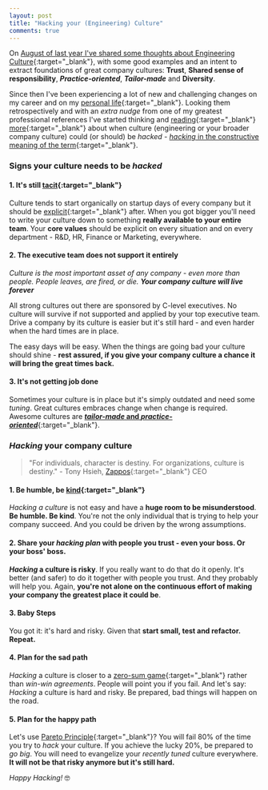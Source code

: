 ```yaml
---
layout: post
title: "Hacking your (Engineering) Culture"
comments: true
---
```


On [August of last year I've shared some thoughts about Engineering Culture](/2015/08/02/engineering-culture){:target="_blank"}, with some good examples and an intent to extract foundations of great company cultures: __Trust__, __Shared sense of responsibility__, __*Practice-oriented*__, __*Tailor-made*__ and __Diversity__.

Since then I've been experiencing a lot of new and challenging changes on my career and on my [personal life](/2016/05/29/lets-talk-openly-about-depression){:target="_blank"}. Looking them retrospectively and with an _extra nudge_ from one of my greatest professional references I've started thinking and [reading](https://sgeinternational.com/culture-hacking-is-a-business-thing/){:target="_blank"} [more](https://hbr.org/2016/06/what-it-takes-to-innovate-within-a-corporate-bureaucracy){:target="_blank"} about when culture (engineering or your broader company culture) could (or should) be _hacked_ - [_hacking_ in the constructive meaning of the term](http://www.wired.com/epicenter/2012/02/zuck-letter/){:target="_blank"}.

### Signs your culture needs to be _hacked_

#### 1. It's still [tacit](https://en.wikipedia.org/wiki/Tacit_knowledge){:target="_blank"}

Culture tends to start organically on startup days of every company but it should be [explicit](https://en.wikipedia.org/wiki/Explicit_knowledge){:target="_blank"} after. When you got bigger you'll need to write your culture down to something **really available to your entire team**. Your **core values** should be explicit on every situation and on every department - R&D, HR, Finance or Marketing, everywhere.


#### 2. The executive team does not support it **entirely**

_Culture is the most important asset of any company - even more than people. People leaves, are fired, or die. **Your company culture will live forever**_

All strong cultures out there are sponsored by C-level executives. No culture will survive if not supported and applied by your top executive team. Drive a company by its culture is easier but it's still hard - and even harder when the hard times are in place.

The easy days will be easy. When the things are going bad your culture should shine - **rest assured, if you give your company culture a chance it will bring the great times back.**


#### 3. It's not getting job done

Sometimes your culture is in place but it's simply outdated and need some _tuning_. Great cultures embraces change when change is required. Awesome cultures are [**_tailor-made_ and _practice-oriented_**](/2015/08/02/engineering-culture){:target="_blank"}.



### _Hacking_ your company culture

>"For individuals, character is destiny. For organizations, culture is destiny." - Tony Hsieh, [Zappos](https://www.zapposinsights.com/blog/tag/core-values){:target="_blank"} CEO

#### 1. Be humble, be [kind](http://www.huffingtonpost.com/peter-field/kindness-research_b_7054652.html){:target="_blank"}

_Hacking a culture_ is not easy and have a **huge room to be misunderstood**. **Be humble. Be kind**. You're not the only individual that is trying to help your company succeed. And you could be driven by the wrong assumptions.


#### 2. Share your _hacking plan_ with people you trust - even your boss. Or your boss' boss.

**_Hacking_ a culture is risky**. If you really want to do that do it openly. It's better (and safer) to do it together with people you trust. And they probably will help you. Again, **you're not alone on the continuous effort of making your company the greatest place it could be**.


#### 3. Baby Steps

You got it: it's hard and risky. Given that **start small, test and refactor. Repeat.**


#### 4. Plan for the sad path

_Hacking_ a culture is closer to a [zero-sum game](https://en.wikipedia.org/wiki/Zero-sum_game){:target="_blank"} rather than _win-win agreements_. People will point you if you fail. And let's say: _Hacking_ a culture is hard and risky. Be prepared, bad things will happen on the road.


#### 5. Plan for the happy path

Let's use [Pareto Principle](https://en.wikipedia.org/wiki/Pareto_principle){:target="_blank"}? You will fail 80% of the time you try to _hack_ your culture. If you achieve the lucky 20%, be prepared to *go big*. You will need to evangelize your _recently tuned_ culture everywhere. **It will not be that risky anymore but it's still hard.**

_Happy Hacking!_ 🤓
